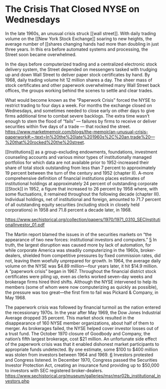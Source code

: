 # The Crisis That Closed NYSE on Wednesdays

In the late 1960s, an unusual crisis struck [[wall street]]. With daily trading volume on the [[New York Stock Exchange]] soaring to new heights, the average number of [[shares changing hands had more than doubling in just three years. In this era before automated systems and processing, the Street soon became overwhelmed.

In the days before computerized trading and a centralized electronic stock delivery system, the Street depended on messengers tasked with trudging up and down Wall Street to deliver paper stock certificates by hand. By 1968, daily trading volume hit 12 million shares a day. The sheer mass of stock certificates and other paperwork overwhelmed many Wall Street back offices, the groups working behind the scenes to settle and clear trades.

What would become known as the “Paperwork Crisis” forced the NYSE to restrict trading to four days a week. For months the exchange closed on Wednesdays, and sometimes needed to close early on other days to give firms additional time to combat severe backlogs. The extra time wasn’t enough to stem the flood of “fails” — failures by firms to receive or deliver securities within five days of a trade — that rocked the street.
https://www.marketmemoir.com/blogs/the-memoir/an-unusual-crisis-paperwork#:~:text=In%20the%20late%201960s%2C%20an,trade%20—%20that%20rocked%20the%20street.

[[Institutions]] as a group-excluding endowments, foundations, investment counseling accounts and various minor types of institutionally managed portfolios for which data are not available prior to 1952-increased their share of total stock outstanding from less than 7 percent to approximately 19 percent between the turn of the century and 1952 (chapter II). A-more comprehensive definition of financial institutions places estimates of institutional holdings at approximately 24 percent of outstanding corporate [[Stock]] in 1952, a figure that increased to 26 percent by 1958 where, with some fluctuations, it remained throughout the following decade (chapter III). Individual holdings, net of institutional and foreign, amounted to 71.7 percent of all outstanding equity securities (including stock in closely held corporations) in 1958 and 71.8 percent a decade later, in 1968.

https://www.sechistorical.org/collection/papers/1970/1971_0310_SECInstitutionalInvestor_01.pdf

The Martin report blamed the issues in of the securities markets on “the appearance of two new forces: institutional investors and computers.” [5](https://www.sechistorical.org/museum/galleries/msr/msr02b_institutional_investors.php#ftn5) In truth, the largest disruption was caused more by lack of automation, for while corporate America was steadily computerizing in the 1960s, broker-dealers, shielded from competitive pressures by fixed commission rates, did not, leaving them woefully unprepared for growth. In 1964, the average daily volume on the NYSE was $4.89 million—four years later, it hit $14.9 million. A “paperwork crisis” began in 1967. Throughout the financial district stock certificates were piling up, even as clerks worked seven-day weeks and brokerage firms hired third shifts. Although the NYSE intervened to help its members (some of whom were now computerizing as quickly as possible), the pressure was too great—the first firm to fail was Pickard & Company, in May 1968.

The paperwork crisis was followed by financial turmoil as the nation entered the recessionary 1970s. In the year after May 1969, the Dow Jones Industrial Average dropped 35 percent. This market shock resulted in the disappearance of 160 NYSE member organizations, about half of them to merger. As brokerages failed, the NYSE helped cover investor losses out of a trust fund. The October 1970 closure of Goodbody and Company, the nation’s fifth largest brokerage, cost $21 million. An unfortunate side effect of the paperwork crisis was that it enabled dishonest market participants to appropriate funds undetected. By one estimate, some $100 to $400 million was stolen from investors between 1964 and 1969. [6](https://www.sechistorical.org/museum/galleries/msr/msr02b_institutional_investors.php#ftn6) Investors protested and Congress listened. In December 1970, Congress passed the Securities Investor Protection Act, creating an insurance fund providing up to $50,000 to investors with SEC registered broker-dealers.
https://www.sechistorical.org/museum/galleries/msr/msr02b_institutional_investors.php
